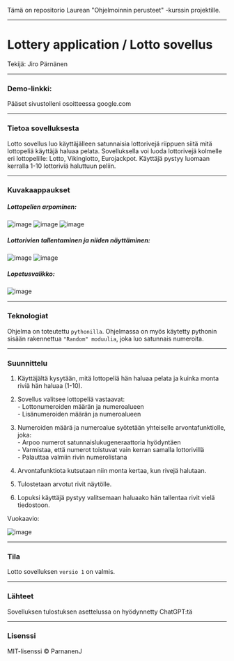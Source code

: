 Tämä on repositorio Laurean "Ohjelmoinnin perusteet" -kurssin projektille.

<hr>

<h1>Lottery application / Lotto sovellus</h1>
Tekijä: Jiro Pärnänen

<hr>

<h3>Demo-linkki:</h3>
Pääset sivustolleni osoitteessa google.com

<hr>

<h3>Tietoa sovelluksesta</h3>
Lotto sovellus luo käyttäjälleen satunnaisia lottorivejä riippuen siitä mitä lottopeliä käyttäjä haluaa pelata.
Sovelluksella voi luoda lottorivejä kolmelle eri lottopelille: Lotto, Vikinglotto, Eurojackpot.
Käyttäjä pystyy luomaan kerralla 1-10 lottoriviä haluttuun peliin.

<hr>

<h3>Kuvakaappaukset</h3>

<h5>Lottopelien arpominen:</h5>

![image](https://github.com/user-attachments/assets/27bba650-2b53-4224-9a29-3077e95d7317) ![image](https://github.com/user-attachments/assets/96388a0b-cc35-432a-bcf6-0a1edffd673d) ![image](https://github.com/user-attachments/assets/8c900d6a-e0ae-4b86-8869-f21b653427d7)

<h5>Lottorivien tallentaminen ja niiden näyttäminen:</h5>

![image](https://github.com/user-attachments/assets/14718218-4889-4d6c-8411-8710b5cfb27b) ![image](https://github.com/user-attachments/assets/991b6995-4ad3-489d-9a94-7e4afb2633bd)

<h5>Lopetusvalikko:</h5>

![image](https://github.com/user-attachments/assets/5e204ce5-260a-44ee-a974-7cacb28574c0)

<hr>

<h3>Teknologiat</h3>

Ohjelma on toteutettu `pythonilla`. Ohjelmassa on myös käytetty pythonin sisään rakennettua `"Random" moduulia`, joka luo satunnais numeroita.

<hr>

<h3>Suunnittelu</h3>

1) Käyttäjältä kysytään, mitä lottopeliä hän haluaa pelata ja kuinka monta riviä hän haluaa (1-10).

2) Sovellus valitsee lottopeliä vastaavat:<br>
        - Lottonumeroiden määrän ja numeroalueen<br>
        - Lisänumeroiden määrän ja numeroalueen

3) Numeroiden määrä ja numeroalue syötetään yhteiselle arvontafunktiolle, joka:<br>
        - Arpoo numerot satunnaislukugeneraattoria hyödyntäen<br>
        - Varmistaa, että numerot toistuvat vain kerran samalla lottorivillä<br>
        - Palauttaa valmiin rivin numerolistana

4) Arvontafunktiota kutsutaan niin monta kertaa, kun rivejä halutaan.
     
5) Tulostetaan arvotut rivit näytölle.

6) Lopuksi käyttäjä pystyy valitsemaan haluaako hän tallentaa rivit vielä tiedostoon.

<p>Vuokaavio:</p>

![image](https://github.com/user-attachments/assets/3dc969f4-745f-4d04-9986-06d36c54ef24)

<hr>

<h3>Tila</h3>

Lotto sovelluksen `versio 1` on valmis.

<hr>

<h3>Lähteet</h3>
Sovelluksen tulostuksen asettelussa on hyödynnetty ChatGPT:tä

<hr>

<h3>Lisenssi</h3>
MIT-lisenssi © ParnanenJ
